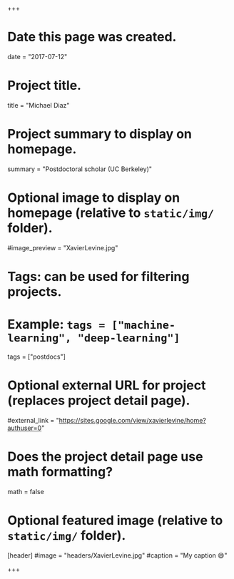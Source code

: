 +++
# Date this page was created.
date = "2017-07-12"

# Project title.
title = "Michael Diaz"

# Project summary to display on homepage.
summary = "Postdoctoral scholar (UC Berkeley)"

# Optional image to display on homepage (relative to `static/img/` folder).
#image_preview = "XavierLevine.jpg"

# Tags: can be used for filtering projects.
# Example: `tags = ["machine-learning", "deep-learning"]`
tags = ["postdocs"]

# Optional external URL for project (replaces project detail page).
#external_link = "https://sites.google.com/view/xavierlevine/home?authuser=0"

# Does the project detail page use math formatting?
math = false

# Optional featured image (relative to `static/img/` folder).
[header]
#image = "headers/XavierLevine.jpg"
#caption = "My caption :smile:"

+++


